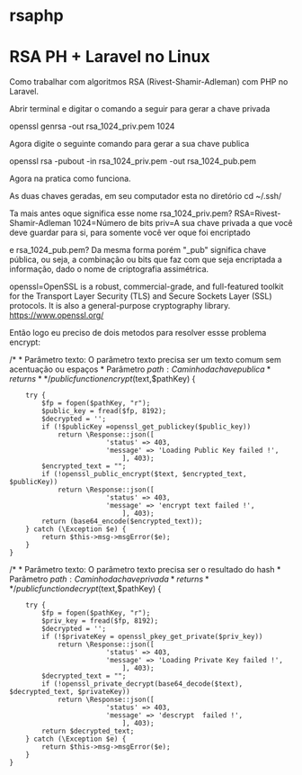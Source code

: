 # rsaphp

RSA PH + Laravel no Linux
===============================================================================================================================================

Como trabalhar com algoritmos RSA (Rivest-Shamir-Adleman) com PHP no Laravel.

Abrir terminal e digitar o comando a seguir para gerar a
chave privada


openssl genrsa -out rsa_1024_priv.pem 1024


Agora digite o seguinte comando para gerar a sua chave publica

openssl rsa -pubout -in rsa_1024_priv.pem -out rsa_1024_pub.pem

Agora na pratica como funciona.

As duas chaves geradas, em seu computador esta no diretório 
cd ~/.ssh/ 

Ta mais antes oque significa esse nome rsa_1024_priv.pem?
RSA=Rivest-Shamir-Adleman
1024=Número de bits
priv=A sua chave privada a que você deve guardar para si, para somente você ver oque foi encriptado

e  rsa_1024_pub.pem? Da mesma forma porém "_pub" significa chave pública, ou seja, a combinação ou
bits que faz com que seja encriptada a informação, dado o nome de criptografia assimétrica.


openssl=OpenSSL is a robust, commercial-grade, and full-featured toolkit for the Transport 
     Layer Security (TLS) and Secure Sockets Layer (SSL) protocols. It is also a 
     general-purpose cryptography library.   https://www.openssl.org/

Então logo eu preciso de dois metodos para resolver essse problema encrypt:

 /*
    * Parâmetro texto: O parâmetro texto precisa ser um texto comum sem acentuação ou espaços
    * Parâmetro $path: Caminho da chave publica 
    * returns
    *
    */
    public function encrypt($text,$pathKey) {
        
        try {
            $fp = fopen($pathKey, "r");
            $public_key = fread($fp, 8192);
            $decrypted = '';
            if (!$publicKey =openssl_get_publickey($public_key))
                return \Response::json([
                            'status' => 403,
                            'message' => 'Loading Public Key failed !',
                                ], 403);
            $encrypted_text = "";
            if (!openssl_public_encrypt($text, $encrypted_text, $publicKey))
                return \Response::json([
                            'status' => 403,
                            'message' => 'encrypt text failed !',
                                ], 403);
            return (base64_encode($encrypted_text));
        } catch (\Exception $e) {
            return $this->msg->msgError($e);
        }
    }

 /*
    * Parâmetro texto: O parâmetro texto precisa ser o resultado do hash 
    * Parâmetro $path: Caminho da chave privada 
    * returns
    *
    */
    public function decrypt($text,$pathKey) {

        try {
            $fp = fopen($pathKey, "r");
            $priv_key = fread($fp, 8192);
            $decrypted = '';
            if (!$privateKey = openssl_pkey_get_private($priv_key))
                return \Response::json([
                            'status' => 403,
                            'message' => 'Loading Private Key failed !',
                                ], 403);
            $decrypted_text = "";
            if (!openssl_private_decrypt(base64_decode($text), $decrypted_text, $privateKey))
                return \Response::json([
                            'status' => 403,
                            'message' => 'descrypt  failed !',
                                ], 403);
            return $decrypted_text;
        } catch (\Exception $e) {
            return $this->msg->msgError($e);
        }
    }
